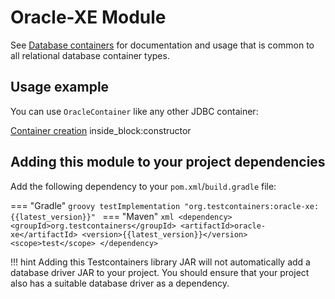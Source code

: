 # Oracle-XE Module

See [Database containers](./index.md) for documentation and usage that is common to all relational database container types.

## Usage example

You can use `OracleContainer` like any other JDBC container:
<!--codeinclude-->
[Container creation](../../../modules/oracle-xe/src/test/java/org/testcontainers/junit/oracle/SimpleOracleTest.java) inside_block:constructor
<!--/codeinclude-->

## Adding this module to your project dependencies

Add the following dependency to your `pom.xml`/`build.gradle` file:

=== "Gradle"
    ```groovy
    testImplementation "org.testcontainers:oracle-xe:{{latest_version}}"
    ```
=== "Maven"
    ```xml
    <dependency>
        <groupId>org.testcontainers</groupId>
        <artifactId>oracle-xe</artifactId>
        <version>{{latest_version}}</version>
        <scope>test</scope>
    </dependency>
    ```

!!! hint
    Adding this Testcontainers library JAR will not automatically add a database driver JAR to your project. You should ensure that your project also has a suitable database driver as a dependency.


